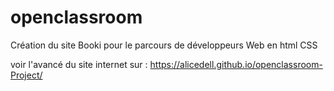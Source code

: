 # openclassroom

Création du site Booki pour le parcours de développeurs Web en html CSS

voir l'avancé du site internet sur :  https://alicedell.github.io/openclassroom-Project/

